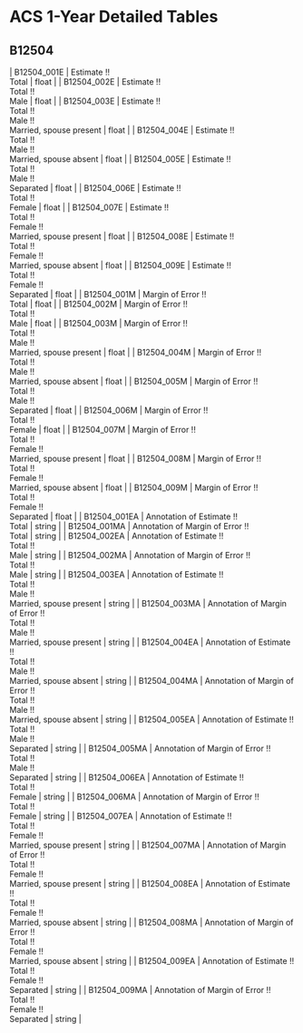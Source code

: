 # ACS 1-Year Detailed Tables

## B12504

| B12504_001E | Estimate !!<br>Total | float |
| B12504_002E | Estimate !!<br>Total !!<br>Male | float |
| B12504_003E | Estimate !!<br>Total !!<br>Male !!<br>Married, spouse present | float |
| B12504_004E | Estimate !!<br>Total !!<br>Male !!<br>Married, spouse absent | float |
| B12504_005E | Estimate !!<br>Total !!<br>Male !!<br>Separated | float |
| B12504_006E | Estimate !!<br>Total !!<br>Female | float |
| B12504_007E | Estimate !!<br>Total !!<br>Female !!<br>Married, spouse present | float |
| B12504_008E | Estimate !!<br>Total !!<br>Female !!<br>Married, spouse absent | float |
| B12504_009E | Estimate !!<br>Total !!<br>Female !!<br>Separated | float |
| B12504_001M | Margin of Error !!<br>Total | float |
| B12504_002M | Margin of Error !!<br>Total !!<br>Male | float |
| B12504_003M | Margin of Error !!<br>Total !!<br>Male !!<br>Married, spouse present | float |
| B12504_004M | Margin of Error !!<br>Total !!<br>Male !!<br>Married, spouse absent | float |
| B12504_005M | Margin of Error !!<br>Total !!<br>Male !!<br>Separated | float |
| B12504_006M | Margin of Error !!<br>Total !!<br>Female | float |
| B12504_007M | Margin of Error !!<br>Total !!<br>Female !!<br>Married, spouse present | float |
| B12504_008M | Margin of Error !!<br>Total !!<br>Female !!<br>Married, spouse absent | float |
| B12504_009M | Margin of Error !!<br>Total !!<br>Female !!<br>Separated | float |
| B12504_001EA | Annotation of Estimate !!<br>Total | string |
| B12504_001MA | Annotation of Margin of Error !!<br>Total | string |
| B12504_002EA | Annotation of Estimate !!<br>Total !!<br>Male | string |
| B12504_002MA | Annotation of Margin of Error !!<br>Total !!<br>Male | string |
| B12504_003EA | Annotation of Estimate !!<br>Total !!<br>Male !!<br>Married, spouse present | string |
| B12504_003MA | Annotation of Margin of Error !!<br>Total !!<br>Male !!<br>Married, spouse present | string |
| B12504_004EA | Annotation of Estimate !!<br>Total !!<br>Male !!<br>Married, spouse absent | string |
| B12504_004MA | Annotation of Margin of Error !!<br>Total !!<br>Male !!<br>Married, spouse absent | string |
| B12504_005EA | Annotation of Estimate !!<br>Total !!<br>Male !!<br>Separated | string |
| B12504_005MA | Annotation of Margin of Error !!<br>Total !!<br>Male !!<br>Separated | string |
| B12504_006EA | Annotation of Estimate !!<br>Total !!<br>Female | string |
| B12504_006MA | Annotation of Margin of Error !!<br>Total !!<br>Female | string |
| B12504_007EA | Annotation of Estimate !!<br>Total !!<br>Female !!<br>Married, spouse present | string |
| B12504_007MA | Annotation of Margin of Error !!<br>Total !!<br>Female !!<br>Married, spouse present | string |
| B12504_008EA | Annotation of Estimate !!<br>Total !!<br>Female !!<br>Married, spouse absent | string |
| B12504_008MA | Annotation of Margin of Error !!<br>Total !!<br>Female !!<br>Married, spouse absent | string |
| B12504_009EA | Annotation of Estimate !!<br>Total !!<br>Female !!<br>Separated | string |
| B12504_009MA | Annotation of Margin of Error !!<br>Total !!<br>Female !!<br>Separated | string |

